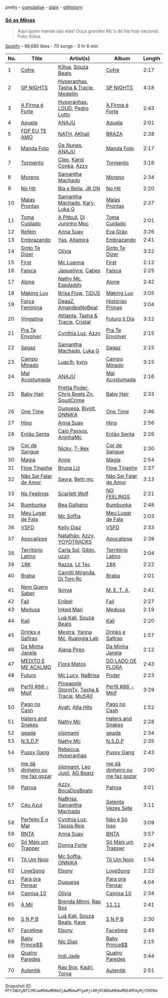 pretty - [cumulative](/playlists/cumulative/37i9dQZF1DXe4mpNXfrVqx.md) - [plain](/playlists/plain/37i9dQZF1DXe4mpNXfrVqx) - [githistory](https://github.githistory.xyz/mackorone/spotify-playlist-archive/blob/main/playlists/plain/37i9dQZF1DXe4mpNXfrVqx)

### [Só as Minas](https://open.spotify.com/playlist/37i9dQZF1DXe4mpNXfrVqx)

> Aqui quem manda são elas! Ouça grandes Mc's do hip hop nacional\. Foto: Killua

[Spotify](https://open.spotify.com/user/spotify) - 98,685 likes - 70 songs - 3 hr 6 min

| No. | Title | Artist(s) | Album | Length |
|---|---|---|---|---|
| 1 | [Cofre](https://open.spotify.com/track/4Ob435otPVxJEvhYVDyaxW) | [Killua](https://open.spotify.com/artist/7N0gUkzHkjXISZ7WyilZfo), [Souza Beats](https://open.spotify.com/artist/4GKTaVfXG0HMeGvK3g1JTq) | [Cofre](https://open.spotify.com/album/1zeiWi4ap2VXX9ldNQXxCK) | 2:17 |
| 2 | [SP NIGHTS](https://open.spotify.com/track/7vGHlTrWDz06KyvxGOZaOg) | [Hyperanhas](https://open.spotify.com/artist/7oNGVWHSEpvIGJpNDtgudz), [Tasha & Tracie](https://open.spotify.com/artist/5Gv1C1LY8pWiYcfcdjSNMT), [Medellin](https://open.spotify.com/artist/06zC1Z0YDLeWPBLIEAkswh) | [SP NIGHTS](https://open.spotify.com/album/1SX7FU8W8lOiwUT4smFTtb) | 4:18 |
| 3 | [A Firma é Forte](https://open.spotify.com/track/2hXPKwtp3D4LJl29MalPMh) | [Hyperanhas](https://open.spotify.com/artist/7oNGVWHSEpvIGJpNDtgudz), [LOUD](https://open.spotify.com/artist/5IxHRw1SD3SAHXozuWWTFS), [Pedro Lotto](https://open.spotify.com/artist/23ot0eI6ByBW6LrlBfr2bm) | [A Firma é Forte](https://open.spotify.com/album/4CzzlUFpX7RPTzALrKFQYk) | 2:43 |
| 4 | [Aquela](https://open.spotify.com/track/6tTrBabjXkXU1xzjQiPsj3) | [ANAJU](https://open.spotify.com/artist/0OWvjDdxvQS2tF6VGAkHgN) | [Aquela](https://open.spotify.com/album/7nfk0v1E5ioLL9cSlABxqs) | 2:01 |
| 5 | [FDP EU TE AMO](https://open.spotify.com/track/7oRU2MX5XxLVe53Zh5uZN5) | [NATH](https://open.spotify.com/artist/6dAUWqdIfuQKFV9i2kMiFx), [AKhali](https://open.spotify.com/artist/0ldnjk0MOqCCqu7RkMb3Ku) | [BRAZA](https://open.spotify.com/album/0hNutyZHAMMxDZqTskpIOZ) | 2:38 |
| 6 | [Manda Foto](https://open.spotify.com/track/4zJlNlP04sjaIryU8EIlTV) | [Ge Nunes](https://open.spotify.com/artist/3Fld6S2obQAqXJlMetQMja), [ANAJU](https://open.spotify.com/artist/0OWvjDdxvQS2tF6VGAkHgN) | [Manda Foto](https://open.spotify.com/album/68lUUHGYtKKcAKxBvRKpvz) | 2:17 |
| 7 | [Tormento](https://open.spotify.com/track/7eM0YTE95V1KkPw4pANo1Y) | [Cleo](https://open.spotify.com/artist/0Re3qA28AJh2eIITpbREtx), [Karol Conká](https://open.spotify.com/artist/6ODCVWBfGNFUf1bpo0c2Ge), [Azzy](https://open.spotify.com/artist/1uf8uSErmKc3JVtmjVBZ83) | [Tormento](https://open.spotify.com/album/0B8xX96n8bkqDp5eN2U8pI) | 3:18 |
| 8 | [Moreno](https://open.spotify.com/track/7BA05JWlf0qQjtKF9stcWD) | [Samantha Machado](https://open.spotify.com/artist/5qQdzyIlYfzICKOVdb7XvY) | [Moreno](https://open.spotify.com/album/2s7D5gKh8Nvn1Euy1KsZh5) | 2:34 |
| 9 | [No Hit](https://open.spotify.com/track/4jTrQuPAanb6BWxNNWq18K) | [Bia e Bella](https://open.spotify.com/artist/31Ji2zYJgTY2bgyUgxl2wW), [JR ON](https://open.spotify.com/artist/6Z49It3vdzrqiSuu9dxeVA) | [No Hit](https://open.spotify.com/album/7tranZ7eNeYYWIfpJxEm4c) | 2:20 |
| 10 | [Malas Prontas](https://open.spotify.com/track/5tHCD2TzqXr91NqUCBnTpO) | [Samantha Machado](https://open.spotify.com/artist/5qQdzyIlYfzICKOVdb7XvY), [Kary](https://open.spotify.com/artist/01BlVHDAqPgLw407BsxqzN), [Luka G](https://open.spotify.com/artist/7C8aOOowROEiSZ9YfhFAg9) | [Malas Prontas](https://open.spotify.com/album/3NoLX9JnxmOaC0EfwKezAD) | 2:37 |
| 11 | [Toma Cuidado](https://open.spotify.com/track/6NXcJBwuVHkXklcJnZPf7X) | [A Pitbull](https://open.spotify.com/artist/60lg8oWzcNfWXdD1zidOI3), [Dj Juninho Mpc](https://open.spotify.com/artist/7jFRtAYHwvVsYWZnv8AyyZ) | [Toma Cuidado](https://open.spotify.com/album/4bREUNf7QrzXeMjUOp6sp6) | 2:01 |
| 12 | [Refém](https://open.spotify.com/track/1SYjTbInhgWNGjUHpLjRwe) | [Anna Suav](https://open.spotify.com/artist/6qLRyBdF6aLwW8mOEYB9fX) | [Eva Grão](https://open.spotify.com/album/6rS7VkbmlppFB4c3Sq0M8F) | 3:26 |
| 13 | [Embrazando](https://open.spotify.com/track/5CfabusnRCoAHPYUheMg3u) | [Yas](https://open.spotify.com/artist/3tFl0Vh4EoMvMutypugPYO), [Altamira](https://open.spotify.com/artist/12xPPAGu03vdZR3AmWNIxZ) | [Embrazando](https://open.spotify.com/album/1ne6MMagaIhU433qxJOwts) | 2:41 |
| 14 | [Sinto Te Dizer](https://open.spotify.com/track/5O1UvWpcxMjT5ZoCjfAy2u) | [Olívia](https://open.spotify.com/artist/2ujvd2c3fhWYQAzC9mT8UQ) | [Sinto Te Dizer](https://open.spotify.com/album/6HEscFE5brELtlw4Nfl76V) | 3:22 |
| 15 | [First](https://open.spotify.com/track/0oomKGn85TDeVwhSIiTLQA) | [Mc Luanna](https://open.spotify.com/artist/6VpdTQWCRE01WVoEuby2a6) | [First](https://open.spotify.com/album/3cdm9REaJt8UGdSC3N2gSN) | 2:12 |
| 16 | [Faísca](https://open.spotify.com/track/4AUy9gxaNejktNYIFNJWRW) | [Jaquelivre](https://open.spotify.com/artist/6oglA3VW3IUQhRtFvE6oyD), [Cabes](https://open.spotify.com/artist/00RYM1fJO6kr6Z2jOuD9BW) | [Faísca](https://open.spotify.com/album/4ORKX07HIdDEbFoV4BaGZU) | 2:25 |
| 17 | [Alone](https://open.spotify.com/track/0ekFR7W6o4VPUHsDjn4ZU4) | [Nathy Mc](https://open.spotify.com/artist/5Hh5JFQlFsF2xqhCzJuJCo), [Eaedaddy](https://open.spotify.com/artist/3s8GYKFrXLsyx3WN6mdwh8) | [Alone](https://open.spotify.com/album/4MVU8BmR5lk8lxmH1RBMyu) | 2:42 |
| 18 | [Making Luv](https://open.spotify.com/track/4S8rwnVkJ3P8LgmKavFS9C) | [Brisa Flow](https://open.spotify.com/artist/78XNtbcRuW435NYDYV0rWO), [TiDUS](https://open.spotify.com/artist/7IxX7YZFKExg98w2dxgsXj) | [Making Luv](https://open.spotify.com/album/7eh0moIuvRGns9Hc12ZYj0) | 3:05 |
| 19 | [Força Feminina](https://open.spotify.com/track/5YAeh6eIl9MoTOvLF2k2WZ) | [DeaaZ](https://open.spotify.com/artist/6qwsKQVKf0xfhUYBObyfQc), [AmandesNoBeat](https://open.spotify.com/artist/3xODk4jCgo4W4HskpPRPz6) | [Histórias Primas](https://open.spotify.com/album/5ymgayaqTQxiUOJ7kOHlSC) | 3:04 |
| 20 | [Vingativa](https://open.spotify.com/track/5sYtsBdGz8TeFYxERi2QTe) | [Attlanta](https://open.spotify.com/artist/62sBXKsvsgkuSZ93cQHDzr), [Tasha & Tracie](https://open.spotify.com/artist/5Gv1C1LY8pWiYcfcdjSNMT), [Cristal](https://open.spotify.com/artist/6i4nbGTS2gSP0e6emkTqdX) | [Futuro II Dia](https://open.spotify.com/album/6ZIGGpDGt3wkgHtEgmBE1a) | 3:12 |
| 21 | [Pra Te Envolver](https://open.spotify.com/track/31vJOmz9qawxWqIGadYLq2) | [Cynthia Luz](https://open.spotify.com/artist/0QHGCPmM4UgeNvrNPntSlu), [Azzy](https://open.spotify.com/artist/1uf8uSErmKc3JVtmjVBZ83) | [Pra Te Envolver](https://open.spotify.com/album/5gZptLNPQo1jl93XlyIFF1) | 2:15 |
| 22 | [Sagaz](https://open.spotify.com/track/29bg2slgQdSLT0tjsR95b9) | [Samantha Machado](https://open.spotify.com/artist/5qQdzyIlYfzICKOVdb7XvY), [Luka G](https://open.spotify.com/artist/7C8aOOowROEiSZ9YfhFAg9) | [Sagaz](https://open.spotify.com/album/1qysRiSfDDpuxQNaS8AG6p) | 2:15 |
| 23 | [Campo Minado](https://open.spotify.com/track/2uPmyJMVozLNBE6YermhOM) | [Luacih](https://open.spotify.com/artist/7zsL7ceYrzvikWVlI7BnTI), [kvns](https://open.spotify.com/artist/2sjuykDI11jxTPdj2qosn4) | [Campo Minado](https://open.spotify.com/album/1GVoV2r9U7dZNKWXvXFX27) | 3:15 |
| 24 | [Mal Acostumada](https://open.spotify.com/track/7GnPbQS1aDXXmON7bMxwX4) | [ANAJU](https://open.spotify.com/artist/0OWvjDdxvQS2tF6VGAkHgN) | [Mal Acostumada](https://open.spotify.com/album/0r6xdmo9wYNcHrsIlpDvNh) | 2:16 |
| 25 | [Baby Hair](https://open.spotify.com/track/6tgveJsfKptFd0mvJG9Iv6) | [Pretta Poder](https://open.spotify.com/artist/6CEm11gYIUP8EeirFIXAYt), [Chris Beats Zn](https://open.spotify.com/artist/0YOr5sV4zMMyj5xviWiFjW), [SoudCrime](https://open.spotify.com/artist/0Huu7Wxkay3mCaoMuVkRNg) | [Baby Hair](https://open.spotify.com/album/6Hk41Rh3IMBcdhOwneSaQo) | 2:33 |
| 26 | [One Time](https://open.spotify.com/track/5gIJmws4seQ2IFy8lJ3sE1) | [Duquesa](https://open.spotify.com/artist/1JlC6XG7lkwT6GzgQB9xOx), [Bivolt](https://open.spotify.com/artist/0mQoWD18BxzhN8kr1cNwgQ), [ONNiKA](https://open.spotify.com/artist/7h2qMFZKbjifWLpMhsQ988) | [One Time](https://open.spotify.com/album/4rjOriodyXvpjXWJKDMNWM) | 2:46 |
| 27 | [Hino](https://open.spotify.com/track/76WBiLzMTj5JDHPQl4bKRG) | [Anna Suav](https://open.spotify.com/artist/6qLRyBdF6aLwW8mOEYB9fX) | [Hino](https://open.spotify.com/album/0A9LwErBKgaY0TMHcrNt5p) | 2:56 |
| 28 | [Então Senta](https://open.spotify.com/track/7enMVhTKpt0cIrkZpZ1Qlo) | [Caio Passos](https://open.spotify.com/artist/6zGPa2tLMJ5HQYUddZI8di), [AninhaMc](https://open.spotify.com/artist/40d9fryIizWS435RsqdRQ5) | [Então Senta](https://open.spotify.com/album/6xDqfzWWeGXPRdGm7OtHB5) | 2:26 |
| 29 | [Cor de Sangue](https://open.spotify.com/track/0o2UAD9Osda1SEsL8rUr7L) | [Nicky](https://open.spotify.com/artist/0MJjniyiJk8iTLcOU1iWfH), [T\-Rex](https://open.spotify.com/artist/2ssUcgvdBhYI2EEYcc50WS) | [Cor de Sangue](https://open.spotify.com/album/3Axmf4ThFpdE4Jz7KQwjdo) | 2:30 |
| 30 | [Magia](https://open.spotify.com/track/3gxkgQ5ZihoXGnrPsxS9Vx) | [Anne](https://open.spotify.com/artist/3W3JovBaRZsYyIWY2FslWq) | [Magia](https://open.spotify.com/album/2nhzLLb9DgJ9P75xg0FAxn) | 2:54 |
| 31 | [Flow Tinashe](https://open.spotify.com/track/3aPYt5NlSKHQ1QoJ8rgfHi) | [Bruna Liz](https://open.spotify.com/artist/1Y4WZDXADQZRLwOopgt37V) | [Flow Tinashe](https://open.spotify.com/album/1EDMseF4GmY9exe5iZU14o) | 2:37 |
| 32 | [Não Sei Falar de Amor](https://open.spotify.com/track/3S0W6s64EFFjz9sGwJYFBn) | [Sayra](https://open.spotify.com/artist/6CXYbaf5tOaE32kLF7Nf9X), [Beth mc](https://open.spotify.com/artist/7yfBMmSBwoZs7X8HpJn9Hv) | [Não Sei Falar de Amor](https://open.spotify.com/album/7lQFWzOaopwcGmDn1KhoXQ) | 3:13 |
| 33 | [No Feelings](https://open.spotify.com/track/14e36462Mej9BbWFkO42T2) | [Scarlett Wolf](https://open.spotify.com/artist/5hiwoYrfML1abtDBW5EG2p) | [NO FEELINGS](https://open.spotify.com/album/5MWp3ROrxT3rAA85S5Zplb) | 2:21 |
| 34 | [Bumbunka](https://open.spotify.com/track/79kwyO53ANPImzsvFyRqLa) | [Bea Galhano](https://open.spotify.com/artist/0yFi90XiMn031PAznQsM4X) | [Bumbunka](https://open.spotify.com/album/4PfmEZbermcJZLd0LPgjwW) | 2:48 |
| 35 | [Meu Lugar de Fala](https://open.spotify.com/track/0ckL8UjwoAYIOJ8hwQ8ASt) | [Mc Soffia](https://open.spotify.com/artist/2aPCjzfki5HgFLrse785FT) | [Meu Lugar de Fala](https://open.spotify.com/album/6Z24Hr0ndBCzkExWgb7RNV) | 2:03 |
| 36 | [VSFD](https://open.spotify.com/track/7z2JlXkcvVP7pOaRmvwn03) | [Kelly Diaz](https://open.spotify.com/artist/1zwlhUNQfqKmR97CzZHFFz) | [VSFD](https://open.spotify.com/album/2l4aLfhkBOi2qfRFxWK6kC) | 2:33 |
| 37 | [Apocalipse](https://open.spotify.com/track/2SQSpgUipLIYLPTg3bpefW) | [Natalhão](https://open.spotify.com/artist/5ptoEbRZaVPuPXvWdsRrWc), [Azzy](https://open.spotify.com/artist/1uf8uSErmKc3JVtmjVBZ83), [YOYOTRACKS](https://open.spotify.com/artist/0X813faPRmYEvgsc5foonA) | [Apocalipse](https://open.spotify.com/album/2W3iFFnbROvv5z8aKlyPQZ) | 2:39 |
| 38 | [Território Latino](https://open.spotify.com/track/4j4e7eyjnr8o7rbNnSSvpU) | [Carla Sol](https://open.spotify.com/artist/5fsVgeMY2QWGXbNW6rIjgN), [Gibin](https://open.spotify.com/artist/7lC3tO6g2CQhlN0yeDVLDM), [uzzn](https://open.spotify.com/artist/67MmjOmWtHtGANmzJlnvAC) | [Território Latino](https://open.spotify.com/album/5TQSuXBvBN0oHJYppBeKIH) | 2:04 |
| 39 | [18K](https://open.spotify.com/track/2OnR3EE6hnr3mkQb8VrdrJ) | [Razza](https://open.spotify.com/artist/4YloRSGWAe8uoTJANaYpNL), [Lil Tec](https://open.spotify.com/artist/62ZZ5XZHCUg0O6QMPzEAQQ) | [18K](https://open.spotify.com/album/5b85c5VRv1qghJcBUFyHBI) | 2:22 |
| 40 | [Braba](https://open.spotify.com/track/2S9eAfAmIExYjbpclUpqEv) | [Camilli Miranda](https://open.spotify.com/artist/7fLjiciAnNIg6r6YdYOjvW), [Dj Tom Rc](https://open.spotify.com/artist/0gNoMkZ14tXJmgyPBIIq4N) | [Braba](https://open.spotify.com/album/0pUKN9S8Z1JxZJSbarZbWH) | 2:01 |
| 41 | [Nem Quero Saber](https://open.spotify.com/track/1BMSRjqjt2INiJ4PuEyWmv) | [Ikinya](https://open.spotify.com/artist/3P9UYzQwlhR3HczWdbtcmU) | [M\. E\. T\. A.](https://open.spotify.com/album/4I6FSM59W2S3umPPxBukLW) | 2:41 |
| 42 | [Fail](https://open.spotify.com/track/0GCWTSB5Wj04ZMQGswxkuU) | [Enibel](https://open.spotify.com/artist/7r0XN2WkKpDRqDu0wqzhrB) | [Fail](https://open.spotify.com/album/6Qt8h0qjPC3zK3yBXatORq) | 2:27 |
| 43 | [Medusa](https://open.spotify.com/track/2ycdoQS6a9dC33o0v3c1sx) | [Inked Mari](https://open.spotify.com/artist/2bQLU0aXvd4PY08qdTpeUJ) | [Medusa](https://open.spotify.com/album/2k5xtl0YyJVFomryO8MGBp) | 2:19 |
| 44 | [Kali](https://open.spotify.com/track/4ErEw1XXvgV5SvaUtmqXgS) | [Luá Kali](https://open.spotify.com/artist/7erv73antdGnjobwarhKOv), [Souza Beats](https://open.spotify.com/artist/4GKTaVfXG0HMeGvK3g1JTq) | [Kali](https://open.spotify.com/album/513Vo5nnWl40hZNpIsD3NL) | 2:20 |
| 45 | [Drinks e Safiras](https://open.spotify.com/track/56uwvZ7zUko1jBrD14nAOz) | [Mestra](https://open.spotify.com/artist/0DzMVY6htcmrpdC3f3J3Jm), [Yanna Mc](https://open.spotify.com/artist/3luf43YaYclVRwVfYLRKnF), [Rualogia Lab](https://open.spotify.com/artist/0CnQ6hl5qaXYfrYAy50u6k) | [Drinks e Safiras](https://open.spotify.com/album/7pwGE901unwGsjW8b728eh) | 1:57 |
| 46 | [Da Minha Janela](https://open.spotify.com/track/2iB7aFaUqa9lQbsNMYYSoS) | [Alana Pires](https://open.spotify.com/artist/5jmnFNMoHnnc2YU9emT4ce) | [Da Minha Janela](https://open.spotify.com/album/2ubQ78WGsyH3v3Uc97k4Sk) | 2:12 |
| 47 | [MEDITO E ME ACALMO](https://open.spotify.com/track/1qFKnOalXyNsfeABFGGQCi) | [Flora Matos](https://open.spotify.com/artist/5Znx4PG5UsUitigaJnmZX3) | [DO LADO DE FLORA](https://open.spotify.com/album/0HyNbYtVf6qXJRqbdqO9Uk) | 2:43 |
| 48 | [Futuro](https://open.spotify.com/track/0JqeNZ9naWlaojoueuwBQg) | [Mc Lucy](https://open.spotify.com/artist/44bzWn6GQs6zVXvnYtqIMa), [NaBrisa](https://open.spotify.com/artist/6hsjrcWvWqeIJaEUa9Fh3c) | [Poder](https://open.spotify.com/album/2Avjohr3TQNOdMaCbw3dOd) | 2:23 |
| 49 | [Perfil \#86 \- Mpif](https://open.spotify.com/track/2wp6XCZIzphvjYvwngYfAJ) | [Pineapple StormTv](https://open.spotify.com/artist/09U6hmCerKcIJrixubiBjm), [Tasha & Tracie](https://open.spotify.com/artist/5Gv1C1LY8pWiYcfcdjSNMT), [Mu540](https://open.spotify.com/artist/13yQqjPy4Esq0Ru3R1fipU) | [Perfil \#86 \- Mpif](https://open.spotify.com/album/5xy7S2y8QkzH5Zq8mBFVUI) | 3:29 |
| 50 | [Pago no Cash](https://open.spotify.com/track/6MVTR7ZeZGmNofygux7OcU) | [Ayah](https://open.spotify.com/artist/3AAXwZEJ5gGaRB63mbpSke), [Alta Hits](https://open.spotify.com/artist/5gSCmAPeZWVeVIfW2i2Pyv) | [Pago no Cash](https://open.spotify.com/album/633I4cppmO72JcF9P55dIv) | 1:52 |
| 51 | [Haters and Snakes](https://open.spotify.com/track/4yPrZjRwN6vB07Qx6zyxVa) | [Nathy Mc](https://open.spotify.com/artist/5Hh5JFQlFsF2xqhCzJuJCo) | [Haters and Snakes](https://open.spotify.com/album/2KGOOACrBMEGoEWFY7RWEM) | 2:28 |
| 52 | [geada](https://open.spotify.com/track/6OJpeTE1wIBHBP9149QOcO) | [slipmami](https://open.spotify.com/artist/1tnx55teqOt1cV6IlKcgNs) | [geada](https://open.spotify.com/album/4U87UWtYMsHOYHe7s0jLX5) | 2:34 |
| 53 | [N.S.D.P](https://open.spotify.com/track/4O4NvDr8ppUzTUcWv9ksnR) | [Nathy Mc](https://open.spotify.com/artist/5Hh5JFQlFsF2xqhCzJuJCo) | [N.S.D.P](https://open.spotify.com/album/2wv99EMmienicc3M3fXeol) | 2:35 |
| 54 | [Pussy Gang](https://open.spotify.com/track/2uXXWRuYv6A70mj0cq3qhI) | [Rebecca](https://open.spotify.com/artist/5MS6HieNmKxzkAM8amE8sr), [Hyperanhas](https://open.spotify.com/artist/7oNGVWHSEpvIGJpNDtgudz) | [Pussy Gang](https://open.spotify.com/album/67ZypIXlENQDTdK8b61b8M) | 2:43 |
| 55 | [me dá dinheiro ou me faz gozar](https://open.spotify.com/track/6dX7MYD8SXum7KFgcfdxdT) | [slipmami](https://open.spotify.com/artist/1tnx55teqOt1cV6IlKcgNs), [Leo Justi](https://open.spotify.com/artist/1puzPcrOHKTMQ6KTuYfqU0), [AG Beatz](https://open.spotify.com/artist/3vy0Vu1deAyyjs5WgeEcFJ) | [me dá dinheiro ou me faz gozar](https://open.spotify.com/album/6inLM6jekV3HXn8IW3AYWS) | 2:00 |
| 56 | [Patroa](https://open.spotify.com/track/1Uw33plA0I6BzsjBb9AI3f) | [Azzy](https://open.spotify.com/artist/1uf8uSErmKc3JVtmjVBZ83), [BocaDosBeats](https://open.spotify.com/artist/08Jh4nbAgQK1ZcY9FpcBjw) | [Patroa](https://open.spotify.com/album/2ojij9qTa6YUIqrAxukcwL) | 3:01 |
| 57 | [Céu Azul](https://open.spotify.com/track/6vujCNtjd9nJoj4xbEN7cR) | [NaBrisa](https://open.spotify.com/artist/6hsjrcWvWqeIJaEUa9Fh3c), [Samantha Machado](https://open.spotify.com/artist/5qQdzyIlYfzICKOVdb7XvY) | [Setenta Vezes Sete](https://open.spotify.com/album/2Mxe3iJpNa7pjcTG3e3gED) | 3:11 |
| 58 | [Perfeito É o Mar](https://open.spotify.com/track/6KLaWP1J5jjCHYCdVaLm7R) | [Cynthia Luz](https://open.spotify.com/artist/0QHGCPmM4UgeNvrNPntSlu), [Tassia Reis](https://open.spotify.com/artist/0kc1BjcLHaXhZVzCp0HeAl) | [Não é Só Isso](https://open.spotify.com/album/74oYgcDGGUfRnt9bJHmkKt) | 3:09 |
| 59 | [BNTA](https://open.spotify.com/track/1dUA1RZRJtTKYATLHuxsbS) | [Anna Suav](https://open.spotify.com/artist/6qLRyBdF6aLwW8mOEYB9fX) | [BNTA](https://open.spotify.com/album/0ukdEskm3LHXFYBvYwsCOk) | 3:57 |
| 60 | [Só Mais um Trapper](https://open.spotify.com/track/077llN7tZH947zQPJFAsMJ) | [Donna Forte](https://open.spotify.com/artist/7pFC3Q9kglhwQQ9y5h9utD) | [Só Mais um Trapper](https://open.spotify.com/album/4xFk7SlXHcQYK1muQp4roe) | 2:24 |
| 61 | [Tô Um Nojo](https://open.spotify.com/track/5z6ndjKq0MRBT4TBiDA382) | [Mc Soffia](https://open.spotify.com/artist/2aPCjzfki5HgFLrse785FT), [ONNiKA](https://open.spotify.com/artist/7h2qMFZKbjifWLpMhsQ988) | [Tô Um Nojo](https://open.spotify.com/album/2hMkMV1A949CKqeDbAqAwR) | 1:54 |
| 62 | [LoveSong](https://open.spotify.com/track/2EKr8S6HHKJcuRXdxXDbwD) | [Ebony](https://open.spotify.com/artist/1UBSRfDGNkhpTWQeMyCwHb) | [LoveSong](https://open.spotify.com/album/4MHpH5xowDkLR6BgImxHNS) | 2:22 |
| 63 | [Para pra Pensar](https://open.spotify.com/track/3x3k5PnejMAIRjtU59BwxP) | [Duquesa](https://open.spotify.com/artist/1JlC6XG7lkwT6GzgQB9xOx) | [Para pra Pensar](https://open.spotify.com/album/0FDi3B8r4Xio6ZSfgZkcRV) | 4:04 |
| 64 | [Camisa 10](https://open.spotify.com/track/66m7H4PHOFGWWfpBwVfzQc) | [Olívia](https://open.spotify.com/artist/2ujvd2c3fhWYQAzC9mT8UQ) | [Camisa 10](https://open.spotify.com/album/1BT1zwJm02tDL5W2kNAk2H) | 2:34 |
| 65 | [À Mil](https://open.spotify.com/track/1lYGqblxNkawkTCH6wbqth) | [Brenda Minni](https://open.spotify.com/artist/4ghtdtCtMlEmNyyTP9bSN9), [Rap Box](https://open.spotify.com/artist/5FEcNzwbLj2pvhgZFojYAp) | [11.11](https://open.spotify.com/album/3gncfyTiybuGFRYrYNUhTt) | 2:41 |
| 66 | [S N P B](https://open.spotify.com/track/2ZILRHM8AfMlXY8FshGkgy) | [Luá Kali](https://open.spotify.com/artist/7erv73antdGnjobwarhKOv), [Souza Beats](https://open.spotify.com/artist/4GKTaVfXG0HMeGvK3g1JTq), [Kave](https://open.spotify.com/artist/30AsB6yzTLmEiqnHcSzTCw) | [S N P B](https://open.spotify.com/album/7oXtdqWwZM27N0v1oKMjus) | 2:30 |
| 67 | [Facetime](https://open.spotify.com/track/3jlHHNWI4zDED91EaX5ttE) | [Ebony](https://open.spotify.com/artist/1UBSRfDGNkhpTWQeMyCwHb) | [Facetime](https://open.spotify.com/album/2l1e5lXljgsDSAbZShQacr) | 2:43 |
| 68 | [Baby Prince$$](https://open.spotify.com/track/3MebYuT8I3DY4EMCcbinzy) | [Nic Dias](https://open.spotify.com/artist/4Si7TiXmSA3LaESL8YIdaM) | [Baby Prince$$](https://open.spotify.com/album/136I42oMuE4sPEuIouaRqF) | 2:15 |
| 69 | [Quatro Paredes](https://open.spotify.com/track/21ASd2aAIQClF0qoOGX7KX) | [Indi Jade](https://open.spotify.com/artist/3InLZ7IdbIvIlpkMw7k9xV) | [Quatro Paredes](https://open.spotify.com/album/0NN1rT8qJ500FoBN7xV9Aw) | 3:44 |
| 70 | [Autentik](https://open.spotify.com/track/4fjCiIbLbAODNeAPfFsYdN) | [Rap Box](https://open.spotify.com/artist/5FEcNzwbLj2pvhgZFojYAp), [Kadri](https://open.spotify.com/artist/080IizDi2wwWfkw1zPdBZz), [Torya](https://open.spotify.com/artist/1WWepZwmNRqvNIOpLyX8dh) | [Autentik](https://open.spotify.com/album/5qtO48IVD7aoY7VcLJDXfp) | 2:51 |

Snapshot ID: `MTY1NDIyNTI2MCwwMDAwMDBmZjAwMDAwMTgxMjc4MjRlNDUwMDAwMDE4MTAyMjY5M2Rm`
